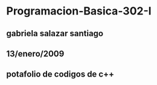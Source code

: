 # Programacion-Basica-302-I
## gabriela salazar santiago 
## 13/enero/2009
## potafolio de codigos de c++

